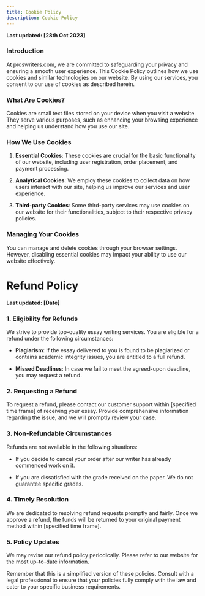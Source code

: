 ```yaml
---
title: Cookie Policy
description: Cookie Policy
---
```


**Last updated: [28th Oct 2023]**

### Introduction

At proswriters.com, we are committed to safeguarding your privacy and ensuring a smooth user experience. This Cookie Policy outlines how we use cookies and similar technologies on our website. By using our services, you consent to our use of cookies as described herein.

### What Are Cookies?

Cookies are small text files stored on your device when you visit a website. They serve various purposes, such as enhancing your browsing experience and helping us understand how you use our site.

### How We Use Cookies

1. **Essential Cookies**: These cookies are crucial for the basic functionality of our website, including user registration, order placement, and payment processing.

2. **Analytical Cookies**: We employ these cookies to collect data on how users interact with our site, helping us improve our services and user experience.

3. **Third-party Cookies**: Some third-party services may use cookies on our website for their functionalities, subject to their respective privacy policies.

### Managing Your Cookies

You can manage and delete cookies through your browser settings. However, disabling essential cookies may impact your ability to use our website effectively.

# Refund Policy

**Last updated: [Date]**

### 1. Eligibility for Refunds

We strive to provide top-quality essay writing services. You are eligible for a refund under the following circumstances:

- **Plagiarism**: If the essay delivered to you is found to be plagiarized or contains academic integrity issues, you are entitled to a full refund.

- **Missed Deadlines**: In case we fail to meet the agreed-upon deadline, you may request a refund.

### 2. Requesting a Refund

To request a refund, please contact our customer support within [specified time frame] of receiving your essay. Provide comprehensive information regarding the issue, and we will promptly review your case.

### 3. Non-Refundable Circumstances

Refunds are not available in the following situations:

- If you decide to cancel your order after our writer has already commenced work on it.

- If you are dissatisfied with the grade received on the paper. We do not guarantee specific grades.

### 4. Timely Resolution

We are dedicated to resolving refund requests promptly and fairly. Once we approve a refund, the funds will be returned to your original payment method within [specified time frame].

### 5. Policy Updates

We may revise our refund policy periodically. Please refer to our website for the most up-to-date information.

Remember that this is a simplified version of these policies. Consult with a legal professional to ensure that your policies fully comply with the law and cater to your specific business requirements.
